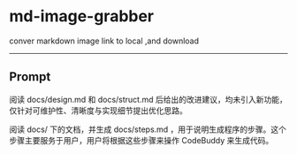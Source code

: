 # md-image-grabber
conver markdown image link to local ,and download

---

## Prompt
阅读 docs/design.md 和 docs/struct.md 后给出的改进建议，均未引入新功能，仅针对可维护性、清晰度与实现细节提出优化思路。

阅读 docs/ 下的文档，并生成 docs/steps.md ，用于说明生成程序的步骤。这个步骤主要服务于用户，用户将根据这些步骤来操作 CodeBuddy 来生成代码。
